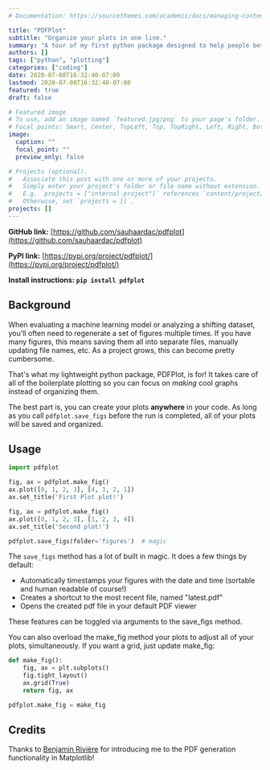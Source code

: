```yaml
---
# Documentation: https://sourcethemes.com/academic/docs/managing-content/

title: "PDFPlot"
subtitle: "Organize your plots in one line."
summary: "A tour of my first python package designed to help people better organize plots for their big projects."
authors: []
tags: ["python", "plotting"]
categories: ["coding"]
date: 2020-07-08T16:32:40-07:00
lastmod: 2020-07-08T16:32:40-07:00
featured: true
draft: false

# Featured image
# To use, add an image named `featured.jpg/png` to your page's folder.
# Focal points: Smart, Center, TopLeft, Top, TopRight, Left, Right, BottomLeft, Bottom, BottomRight.
image:
  caption: ""
  focal_point: ""
  preview_only: false

# Projects (optional).
#   Associate this post with one or more of your projects.
#   Simply enter your project's folder or file name without extension.
#   E.g. `projects = ["internal-project"]` references `content/project/deep-learning/index.md`.
#   Otherwise, set `projects = []`.
projects: []
---
```


**GitHub link:** [https://github.com/sauhaardac/pdfplot](https://github.com/sauhaardac/pdfplot)

**PyPI link:** [https://pypi.org/project/pdfplot/](https://pypi.org/project/pdfplot/)

**Install instructions: `pip install pdfplot`**

## Background

When evaluating a machine learning model or analyzing a shifting dataset, you'll often need to regenerate a set of figures multiple times. If you have many figures, this means saving them all into separate files, manually updating file names, etc. As a project grows, this can become pretty cumbersome.

That's what my lightweight python package, PDFPlot, is for! It takes care of all of the boilerplate plotting so you can focus on *making* cool graphs instead of organizing them.

The best part is, you can create your plots **anywhere** in your code. As long as you call `pdfplot.save_figs` before the run is completed, all of your plots will be saved and organized.

## Usage

```python
import pdfplot

fig, ax = pdfplot.make_fig()
ax.plot([0, 1, 2, 3], [4, 3, 2, 1])
ax.set_title('First Plot plot!')

fig, ax = pdfplot.make_fig()
ax.plot([0, 1, 2, 3], [1, 2, 3, 4])
ax.set_title('Second plot!')

pdfplot.save_figs(folder='figures')  # magic
```

The `save_figs` method has a lot of built in magic. It does a few things by default:

- Automatically timestamps your figures with the date and time (sortable and human readable of course!)
- Creates a shortcut to the most recent file, named "latest.pdf"
- Opens the created pdf file in your default PDF viewer

These features can be toggled via arguments to the save_figs method.



You can also overload the make_fig method  your plots to adjust all of your plots, simultaneously. If you want a grid, just update make_fig:

```python
def make_fig():
    fig, ax = plt.subplots()
    fig.tight_layout()
    ax.grid(True)
    return fig, ax

pdfplot.make_fig = make_fig
```



## Credits

Thanks to [Benjamin Rivière](https://www.linkedin.com/in/benjamin-rivi%C3%A8re-442419a2/) for introducing me to the PDF generation functionality in Matplotlib!
